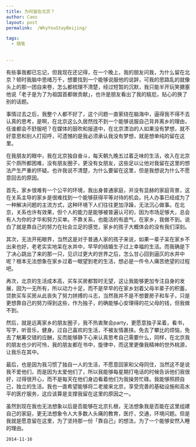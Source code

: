 ```yaml
---
title: 为何留在北京？
author: Caos
layout: post
permalink:  /WhyYouStayBeijing/

tags:
  - 随笔
  
  
---
```


有些事我都已忘记，但我现在还记得，在一个晚上，我的朋友问我，为什么留在北京？顿时我脑中思绪万千，想要找到一个能够说服他的说辞，可我的思路乱的就像头上的那一团自来卷，怎么都梳理不清楚，经过短暂的沉默，我只能半开玩笑搪塞他说「老子是为了为祖国首都做贡献」，也许是朋友看出了我的尴尬，贴心的换了别的话题。
<!--more-->
事情过去之后，我整个人都不好了，这个问题一直萦绕在脑海中，逼得我不得不去认真的思考，是啊，在北京这么久居然找不到一个能够说服自己背井离乡的理由，任谁都会不舒服吧？在媒体的鼓吹和报道中，在北京漂泊的人如果没有梦想，就不好意思和别人打招呼，可遗憾的是我必须承认我没有梦想，就是想单纯的留在这里。

在我朋友的眼中，我在北京独自奋斗，每天朝九晚五过着乏味的生活，收入在北京买个厕所都困难，没有朋友圈子，更没有女朋友，这些足以让他对我留在这里的想法产生严重的怀疑。也许我说不清楚，为什么要留在这里，但是我想说为什么不愿意回去的原因。

首先，家乡很难有一个公平的环境，我出身普通家庭，并没有显赫的家庭背景，这在关系主导的家乡是很难找到一个能够获得平等对待的机会。托人办事已经成为了一种解决问题的主流方式，这种环境下人们往往更加浮躁，无法沉心做事。在北京，关系也许有效果，但个人的能力是能够被普遍认可的，因为市场足够大，总会有人为你的才华和努力买单。不靠关系，也能活的有底气，在家乡，我做不到。说白了就是靠自己的努力在社会立足的感觉，家乡的孩子大概体会的没有我们深刻。

其次，无法开拓眼界，当然这是对于普通人家的孩子来说，如果一辈子呆在家乡不出来也好，老老实实地呆在水井中，早早的结婚生子过上幸福的生活。而我确是下了决心跳出了来的那一只，见识过更大的世界之后，怎么甘心回到逼仄的水井中呢？根本无法想象在家乡过着一眼望到老的生活，想必是一件令人痛苦绝望的过程吧。

再次，北京的生活成本高，买车买房都暂时无望，这让我能够更加专注自身的发展，因为一无所有，所以动力十足，而不是早早的在家乡划着父母半辈子的积蓄，贷款买车买房从此丧失了努力拼搏的斗志，当然我并不是不想要房子和车子，只是更想靠自己的努力得到这些，作为独子，的确能够心安理得的花父母的钱，但我做不到。

然后，就是远离家乡的朋友圈子，我不热衷聚会party，更愿意独子呆着，看书，写字，听音乐，健身。过自己喜欢的生活，不被友情裹挟。免去了攀比的烦恼，免去了觥筹交错的应酬，反而能够静下心来认真思考自己需要什么，同样，在北京我的朋友也少的可怜，我的朋友都在书中，旋律中，而这里更像我精神的世外桃源，让我乐在其中。

最后，也是因为我习惯了独自一人的生活，不愿意回家和父母同住，当然这不是说我不爱他们，而是因为太爱他们了，所以我能够每星期打电话的时候告诉他们我很好，过得很开心，而不是每天在他们身边看着他们为我操劳忙碌。我能够照顾自己，独立的生活。我也一直希望能够将二老接来北京，享受完善的基础设施和高水平的医疗服务，这应该算是支撑我留在这里的原因之一。

虽然到现在我也无法想象以后是否能够在北京扎根，无法想象我是否能在这里组建自己的家庭，更无法想象令人大多数人头痛的教育，医疗，交通，环境问题。但是我就是愿意留在这里，为了坚持那一份「靠自己」的想法，为了一个能够安然入睡的理由。

`2014-11-16`
